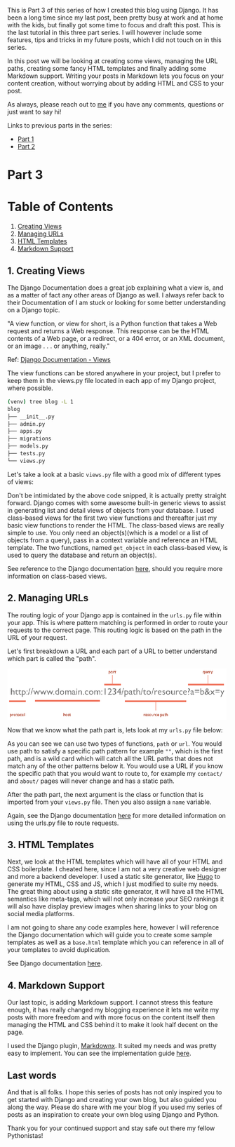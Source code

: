 This is Part 3 of this series of how I created this blog using Django. It has been a long time since my last post, been pretty busy at work and at home with the kids, but finally got some time to focus and draft this post. This is the last tutorial in this three part series. I will however include some features, tips and tricks in my future posts, which I did not touch on in this series.

In this post we will be looking at creating some views, managing the URL paths, creating some fancy HTML templates and finally adding some Markdown support.  Writing your posts in Markdown lets you focus on your content creation, without worrying about by adding HTML and CSS to your post.

As always, please reach out to [me](https://ryanbutler.online/contact/) if you have any comments, questions or just want to say hi!

Links to previous parts in the series:

- [Part 1](https://ryanbutler.online/blog/how-did-i-create-this-blog-part-1)
- [Part 2](https://ryanbutler.online/blog/how-did-i-create-this-blog-part-2)

# Part 3

# Table of Contents
1. [Creating Views](#django-views)
2. [Managing URLs](#django-urls)
3. [HTML Templates](#django-templates)
4. [Markdown Support](#markdown-support)


<div id='django-views' markdown='1'></div>

## 1. Creating Views

The Django Documentation does a great job explaining what a view is, and as a matter of fact any other areas of Django as well. I always refer back to their Documentation of I am stuck or looking for some better understanding on a Django topic.

"A view function, or view for short, is a Python function that takes a Web request and returns a Web response. This response can be the HTML contents of a Web page, or a redirect, or a 404 error, or an XML document, or an image . . . or anything, really."

Ref: [Django Documentation - Views](https://docs.djangoproject.com/en/3.2/topics/http/views/)

The view functions can be stored anywhere in your project, but I prefer to keep them in the views.py file located in each app of my Django project, where possible.

```bash
(venv) tree blog -L 1
blog
├── __init__.py
├── admin.py
├── apps.py
├── migrations
├── models.py
├── tests.py
└── views.py
```

Let's take a look at a basic `views.py` file with a good mix of different types of views:

<script src="https://gist.github.com/ryanleonbutler/bcc02c3e89de5a2a3cb67c14585d28a4.js"></script>

Don't be intimidated by the above code snipped, it is actually pretty straight forward. Django comes with some awesome built-in generic views to assist in generating list and detail views of objects from your database. I used class-based views for the first two view functions and thereafter just my basic view functions to render the HTML. The class-based views are really simple to use. You only need an object(s)(which is a model or a list of objects from a query), pass in a context variable and reference an HTML template. The two functions, named `get_object` in each class-based view, is used to query the database and return an object(s). 

See reference to the Django documentation [here](https://docs.djangoproject.com/en/3.2/topics/class-based-views/generic-display/), should you require more information on class-based views.

<div id='django-urls' markdown='1'></div>

## 2. Managing URLs

The routing logic of your Django app is contained in the `urls.py` file within your app. This is where pattern matching is performed in order to route your requests to the correct page. This routing logic is based on the path in the URL of your request.

Let's first breakdown a URL and each part of a URL to better understand which part is called the "path".

<img align="center" src="/static/markdownx/2021/04/20/url_breakdown.png_5b8e39a5-f496-436a-b274-b66ce6ccb100.png" alt="url_breakdown"/>

Now that we know what the path part is, lets look at my `urls.py` file below:

<script src="https://gist.github.com/ryanleonbutler/6de8bc241f3f00cc6ae95f7e964fe5b4.js"></script>

As you can see we can use two types of functions, `path` or `url`. You would use path to satisfy a specific path pattern for example `""`, which is the first path, and is a wild card which will catch all the URL paths that does not match any of the other patterns below it. You would use a URL if you know the specific path that you would want to route to, for example my `contact/` and `about/` pages will never change and has a static path.

After the path part, the next argument is the class or function that is imported from your `views.py` file. Then you also assign a `name` variable.

Again, see the Django documentation [here](https://docs.djangoproject.com/en/3.2/topics/http/urls/) for more detailed information on using the urls.py file to route requests.

<div id='django-templates' markdown='1'></div>

## 3. HTML Templates

Next, we look at the HTML templates which will have all of your HTML and CSS boilerplate. I cheated here, since I am not a very creative web designer and more a backend developer. I used a static site generator, like [Hugo](https://gohugo.io/) to generate my HTML, CSS and JS, which I just modified to suite my needs. The great thing about using a static site generator, it will have all the HTML semantics like meta-tags, which will not only increase your SEO rankings it will also have display preview images when sharing links to your blog on social media platforms.

I am not going to share any code examples here, however I will reference the Django documentation which will guide you to create some sample templates as well as a `base.html` template which you can reference in all of your templates to avoid duplication.

See Django documentation [here](https://docs.djangoproject.com/en/3.2/ref/templates/language/).

<div id='markdown-support' markdown='1'></div>

## 4. Markdown Support

Our last topic, is adding Markdown support. I cannot stress this feature enough, it has really changed my blogging experience it lets me write my posts with more freedom and with more focus on the content itself then managing the HTML and CSS behind it to make it look half decent on the page.

I used the Django plugin, [Markdownx](https://pypi.org/project/django-markdownx/). It suited my needs and was pretty easy to implement. You can see the implementation guide [here](https://neutronx.github.io/django-markdownx/installation/).

## Last words
And that is all folks. I hope this series of posts has not only inspired you to get started with Django and creating your own blog, but also guided you along the way. Please do share with me your blog if you used my series of posts as an inspiration to create your own blog using Django and Python. 

Thank you for your continued support and stay safe out there my fellow Pythonistas!